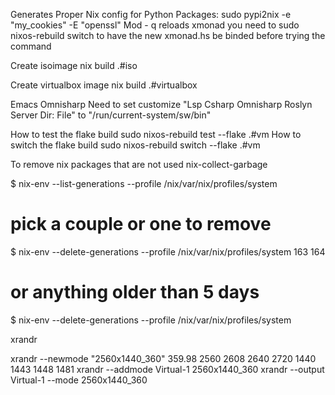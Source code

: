 Generates Proper Nix config for Python Packages: 
sudo pypi2nix -e "my_cookies" -E "openssl"
Mod - q reloads xmonad you need to sudo nixos-rebuild switch to have the new xmonad.hs be binded before trying the command

Create isoimage
nix build .#iso

Create virtualbox image
nix build .#virtualbox

Emacs Omnisharp
Need to set customize "Lsp Csharp Omnisharp Roslyn Server Dir: File" to "/run/current-system/sw/bin"


How to test the flake build
sudo nixos-rebuild test --flake .#vm
How to switch the flake build
sudo nixos-rebuild switch --flake .#vm

To remove nix packages that are not used 
nix-collect-garbage





$ nix-env --list-generations --profile /nix/var/nix/profiles/system
# pick a couple or one to remove
$ nix-env --delete-generations --profile /nix/var/nix/profiles/system 163 164
# or anything older than 5 days
$ nix-env --delete-generations --profile /nix/var/nix/profiles/system 



xrandr 

xrandr --newmode "2560x1440_360" 359.98 2560 2608 2640 2720 1440 1443 1448 1481
xrandr --addmode Virtual-1 2560x1440_360
xrandr --output Virtual-1 --mode 2560x1440_360

